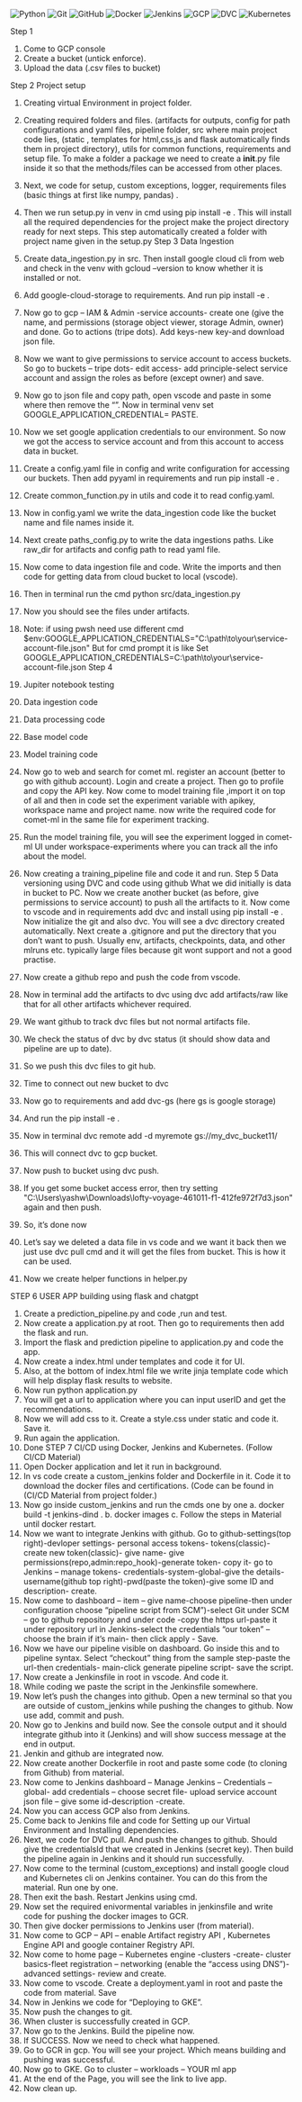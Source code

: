 
![Python](https://img.shields.io/badge/Python-3776AB?style=for-the-badge&logo=python&logoColor=white)
![Git](https://img.shields.io/badge/Git-F05032?style=for-the-badge&logo=git&logoColor=white)
![GitHub](https://img.shields.io/badge/GitHub-181717?style=for-the-badge&logo=github&logoColor=white)
![Docker](https://img.shields.io/badge/Docker-2496ED?style=for-the-badge&logo=docker&logoColor=white)
![Jenkins](https://img.shields.io/badge/Jenkins-D24939?style=for-the-badge&logo=jenkins&logoColor=white)
![GCP](https://img.shields.io/badge/Google%20Cloud-4285F4?style=for-the-badge&logo=googlecloud&logoColor=white)
![DVC](https://img.shields.io/badge/DVC-945DD6?style=for-the-badge&logo=dvc&logoColor=white)
![Kubernetes](https://img.shields.io/badge/Kubernetes-326CE5?style=for-the-badge&logo=kubernetes&logoColor=white)


Step  1
1.	Come to GCP console
2.	Create a bucket (untick enforce).
3.	Upload the data (.csv files to bucket)

Step 2
Project setup
1.	Creating virtual Environment in project folder.
2.	Creating required folders and files. (artifacts for outputs, config for path configurations and yaml files, pipeline folder, src where main project code lies, (static , templates for html,css,js and flask automatically finds them in project directory), utils for common functions, requirements and setup file. To make a folder a package we need to create a __init__.py file inside it so that the methods/files can be accessed from other places.
3.	Next, we code for setup, custom exceptions, logger, requirements files (basic things at first like numpy, pandas) .
4.	Then we run setup.py in venv in cmd using pip install -e . This will install all the required dependencies for the project make the project directory ready for next steps. This step automatically created a folder with project name given in the setup.py
Step 3
Data Ingestion
1.	Create data_ingestion.py in src. Then install google cloud cli from web and check in the venv with gcloud –version to know whether it is installed or not.
2.	Add google-cloud-storage to requirements. And run pip install -e .
3.	Now go to gcp – IAM & Admin -service accounts- create one (give the name, and permissions (storage object viewer,  storage Admin, owner) and done. Go to actions (tripe dots). Add keys-new key-and download json file.
4.	Now we want to give permissions to service account to access buckets. So go to buckets – tripe dots- edit access- add principle-select service account and assign the roles as before (except owner) and save.
5.	Now go to json file and copy path, open vscode and paste in some where then remove the “”. Now in terminal venv set GOOGLE_APPLICATION_CREDENTIAL= PASTE.
6.	Now we set google application credentials to our environment. So now we got the access to service account and from this account to access data in bucket.
7.	Create a config.yaml file in config and write configuration for accessing our buckets. Then add pyyaml in requirements and run pip install -e .
8.	Create common_function.py in utils and code it to read config.yaml.
9.	Now in config.yaml we write the data_ingestion code like the bucket name and file names inside it.
10.	Next create paths_config.py to write the data ingestions paths. Like raw_dir for artifacts and config path to read yaml file.
11.	Now come to data ingestion file and code. Write the imports and then code for getting data from cloud bucket to local (vscode).
12.	 Then in terminal run the cmd python src/data_ingestion.py
13.	 Now you should see the files under artifacts.
14.	Note: if using pwsh need use different cmd $env:GOOGLE_APPLICATION_CREDENTIALS="C:\path\to\your\service-account-file.json"
But for cmd prompt it is like
Set GOOGLE_APPLICATION_CREDENTIALS=C:\path\to\your\service-account-file.json
Step 4
1.	Jupiter notebook testing
2.	Data ingestion code
3.	Data processing code
4.	Base model code
5.	Model training code
6.	Now go to web and search for comet ml. register an account (better to go with github account). Login and create a project. Then go to profile and copy the API key. Now come to model training file ,import it on top of all and then in code set the experiment variable with apikey, workspace name and project name. now write the required code for comet-ml in the same file for experiment tracking.
7.	Run the model training file, you will see the experiment logged in comet-ml UI under workspace-experiments where you can track all the info about the model.
8.	Now creating a training_pipeline file and code it and run.
Step 5
Data versioning using DVC and code using github
What we did initially is data in bucket to PC.
Now we create another bucket (as before, give permissions to service account) to push all the artifacts to it. Now come to vscode and in requirements add dvc and install using pip install -e .
Now initialize the git and also dvc. You will see a dvc directory created automatically.
Next create a .gitignore and put the directory that you don’t want to push. Usually env, artifacts, checkpoints, data, and other mlruns etc. typically large files because git wont support and not a good practise.

1.	Now create a github repo and push the code from vscode. 
2.	Now in terminal add the artifacts to dvc using dvc add artifacts/raw like that for all other artifacts whichever required.
3.	We want github to track dvc files but not normal artifacts file.
4.	We check the status of dvc by dvc status (it should show data and pipeline are up to date).
5.	So we push this dvc files to git hub.
6.	Time to connect out new bucket to dvc
7.	Now go to requirements and add dvc-gs (here gs is google storage)
8.	And run the pip install -e .
9.	Now in terminal dvc remote add -d myremote gs://my_dvc_bucket11/ 
10.	This will connect dvc to gcp bucket.
11.	Now push to bucket using dvc push.
12.	If you get some bucket access error, then try setting "C:\Users\yashw\Downloads\lofty-voyage-461011-f1-412fe972f7d3.json" again and then push.
13.	So, it’s done now
14.	Let’s say we deleted a data file in vs code and we want it back then we just use dvc pull cmd and it will get the files from bucket. This is how it can be used.
15.	Now we create helper functions in helper.py

STEP 6
USER APP building using flask and chatgpt
1.	Create a prediction_pipeline.py and code ,run and test.
2.	Now create a application.py at root. Then go to requirements then add the flask and run.
3.	Import the flask and prediction pipeline to application.py and code the app.
4.	Now create a index.html under templates and code it for UI.
5.	Also, at the bottom of index.html file we write jinja template code which will help display flask results to website.
6.	Now run python application.py
7.	You will get a url to application where you can input userID and get the recommendations.
8.	Now we will add css to it. Create a style.css under static and code it. Save it.
9.	Run again the application.
10.	Done
STEP 7
CI/CD using Docker, Jenkins and Kubernetes. (Follow CI/CD Material)
1.	Open Docker application and let it run in background.
2.	In vs code create a custom_jenkins folder and Dockerfile in it. Code it to download the docker files and certifications. (Code can be found in (CI/CD Material from project folder.)
3.	Now go inside custom_jenkins and run the cmds one by one
a.	docker build -t jenkins-dind . 
b.	docker images
c.	Follow the steps in Material until docker restart.
4.	Now we want to integrate Jenkins with github. Go to github-settings(top right)-devloper settings- personal access tokens- tokens(classic)-create new token(classic)- give name- give permissions(repo,admin:repo_hook)-generate token- copy it- go to Jenkins – manage tokens- credentials-system-global-give the details-username(github top right)-pwd(paste the token)-give some ID and description- create.
5.	Now come to dashboard – item – give name-choose pipeline-then under configuration choose “pipeline script from SCM”)-select Git under SCM – go to github repository and under code -copy the https url-paste it under repository url in Jenkins-select the credentials “our token” – choose the brain if it’s main- then click apply - Save.
6.	Now we have our pipeline visible on dashboard. Go inside this and to pipeline syntax. Select “checkout” thing from the sample step-paste the url-then credentials- main-click generate pipeline script- save the script.
7.	Now create a Jenkinsfile in root in vscode. And code it.
8.	While coding we paste the script in the Jenkinsfile somewhere.
9.	Now let’s push the changes into github. Open a new terminal so that you are outside of custom_jenkins while pushing the changes to github. Now use  add, commit and push.
10.	Now go to Jenkins and build now. See the console output and it should integrate github into it (Jenkins) and will show success message at the end in output.
11.	Jenkin and github are integrated now.
12.	Now create another Dockerfile in root and paste some code (to cloning from Github) from material.
13.	Now come to Jenkins dashboard – Manage Jenkins – Credentials – global- add credentials – choose secret file- upload service account json file – give some id-description -create.
14.	Now you can access GCP also from Jenkins.
15.	 Come back to Jenkins file and code for Setting up our Virtual Environment and Installing dependencies. 
16.	Next, we code for DVC pull. And push the changes to github. Should give the credentialsId that we created in Jenkins (secret key). Then build the pipeline again in Jenkins and it should run successfully.
17.	Now come to the terminal (custom_exceptions) and install google cloud and Kubernetes cli on Jenkins container. You can do this from the material. Run one by one.
18.	Then exit the bash. Restart Jenkins using cmd.
19.	Now set the required enivormental variables in jenkinsfile and write code for pushing the docker images to GCR.
20.	Then give docker permissions to Jenkins user (from material).
21.	Now come to GCP – API – enable Artifact registry API , Kubernetes Engine API and google container Registry API.
22.	 Now come to home page – Kubernetes engine -clusters -create- cluster basics-fleet registration – networking (enable the “access using DNS”)-advanced settings- review and create.
23.	Now come to vscode. Create a deployment.yaml in root and paste the code from material. Save
24.	Now in Jenkins we code for “Deploying to GKE”.
25.	Now push the changes to git.
26.	When cluster is successfully created in GCP.
27.	Now go to the Jenkins. Build the pipeline now.
28.	If SUCCESS. Now we need to check what happened.
29.	Go to GCR in gcp. You will see your project. Which means building and pushing was successful.
30.	Now go to GKE. Go to cluster – workloads – YOUR ml app
31.	At the end of the Page, you will see the link to live app.
32.	Now clean up.
